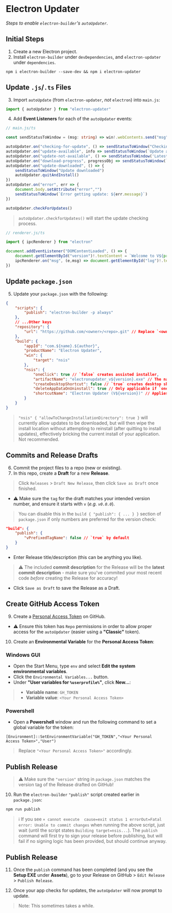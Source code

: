 # Electron Updater

*Steps to enable `electron-builder`'s `autoUpdater`.*

Initial Steps
-

1. Create a new Electron project.
2. Install `electron-builder` under `devDependencies`, and `electron-updater` under `dependencies`.

```
npm i electron-builder --save-dev && npm i electron-updater
```

Update `.js`/`.ts` Files
-

3. Import `autoUpdate` (from `electron-updater`, *not* `electron`) into `main.js`:

```typescript
import { autoUpdater } from "electron-updater"
```

4. Add **Event Listeners** for each of the `autoUpdater` events:

```typescript
// main.js/ts

const sendStatusToWindow = (msg: string) => win!.webContents.send("msg",msg)

autoUpdater.on("checking-for-update", () => sendStatusToWindow("Checking for update..."))
autoUpdater.on("update-available", info => sendStatusToWindow(`Update available (${info.version})`))
autoUpdater.on("update-not-available", () => sendStatusToWindow('Latest version installed'))
autoUpdater.on("download-progress", progressObj => sendStatusToWindow(`Downloading: ${parseInt(progressObj.percent.toString())}% (${parseInt((progressObj.bytesPerSecond * 1000000).toString())}MB) | ${parseInt((progressObj.transferred * 1000000).toString())}MB/${parseInt((progressObj.total * 1000000).toString())}MB`))
autoUpdater.on("update-downloaded", () => {
    sendStatusToWindow("Update downloaded")
    autoUpdater.quitAndInstall()
})
autoUpdater.on("error", err => {
    document.body.setAttribute("error","")
    sendStatusToWindow(`Error getting update: ${err.message}`)
})

autoUpdater.checkForUpdates()
```

> `autoUpdater.checkforUpdates()` will start the update checking process.

```typescript
// renderer.js/ts

import { ipcRenderer } from "electron"

document.addEventListener("DOMContentLoaded", () => {
    document.getElementById("version")!.textContent = `Welcome to V${process.env.npm_package_version}!`
    ipcRenderer.on("msg", (e,msg) => document.getElementById("log")!.textContent = msg)
})
```

Update `package.json`
-

5. Update your `package.json` with the following:

```json
{
    "scripts": {
        "publish": "electron-builder -p always"
    },
    // ...Other keys
    "repository": {
        "url": "https://github.com/<owner>/<repo>.git" // Replace `<owner>`/`<repo>` accordingly
    },
    "build": {
        "appId": "com.${name}.${author}",
        "productName": "Electron Updater",
        "win": {
            "target": "nsis"
        },
        "nsis": {
            "oneClick": true // `false` creates assisted installer,
            "artifactName": "electronupdater_v${version}.exe" // The name of the generated installer EXE file,
            "createDesktopShortcut": false // `true` creates desktop shortcut (or gives the option as a checkbox in assisted installer if `oneClick` is `false`),
            "deleteAppDataOnUninstall": true // Only applicable if `oneClick` is `true`,
            "shortcutName": "Electron Updater (V${version})" // Applies to both Desktop and Start Menu shortcuts
        }
    }
}
```

> `"nsis" { "allowToChangeInstallationDirectory": true }` will currently allow updates to be downloaded, but will then wipe the install location without attempting to reinstall (after quitting to install updates), effectively bricking the current install of your application. Not recommended.

Commits and Release Drafts
-

6. Commit the project files to a repo (new or existing).
7. In this repo, create a **Draft** for a new **Release**.

> Click `Releases` > `Draft New Release`, then click `Save as Draft` once finished.

- ⚠ Make sure the `tag` for the draft matches your intended version number, and ensure it starts with `v` (*e.g. `v0.0.0`*). 

> You can disable this in the `build { "publish": { ... } }` section of `package.json` if only numbers are preferred for the version check:

```json
"build": {
    "publish": {
        "vPrefixedTagName": false // `true` by default
    }
}
```

- Enter Release title/description (this can be anything you like).

> ⚠ The included **commit description** for the Release will be the **latest commit description** - make sure you've commited your most recent code *before* creating the Release for accuracy!

- Click `Save as Draft` to save the Release as a Draft.

Create GitHub Access Token
-

9. Create a [Personal Access Token](https://github.com/settings/tokens) on GitHub.

- ⚠ Ensure this token has `Repo` permissions in order to allow proper access for the `autoUpdater` (easier using a **"Classic"** token).

10. Create an **Environmental Variable** for the **Personal Access Token**:

### Windows GUI
- Open the Start Menu, type `env` and select **Edit the system environmental variables**.
- Click the `Environmental Variables...` button.
- Under **"User variables for `%userprofile%`"**, click **New...**:

> - **Variable name**: `GH_TOKEN`
> - **Variable value**: `<Your Personal Access Token>`

### Powershell
- Open a **Powershell** window and run the following command to set a global variable for the token:

```
[Environment]::SetEnvironmentVariable("GH_TOKEN","<Your Personal Access Token>","User")
```

> Replace `"<Your Personal Access Token>"` accordingly.

Publish Release
-

> ⚠ Make sure the `"version"` string in `package.json` matches the version tag of the Release drafted on GitHub!

10. Run the `electron-builder` `"publish"` script created earlier in `package.json`:

```
npm run publish
```

> ℹ If you see `⨯ cannot execute  cause=exit status 1 errorOut=Fatal error: Unable to commit changes` when running the above script, just wait (until the script states `Building target=nsis...`). The `publish` command will first try to sign your release before publishing, but will fail if no signing logic has been provided, but should continue anyway.

Publish Release
-

11. Once the `publish` command has been completed (and you see the **Setup EXE** under **Assets**), go to your Release on GitHub > `Edit Release` > `Publish Release`.

12. Once your app checks for updates, the `autoUpdater` will now prompt to update.

> Note: This sometimes takes a while.